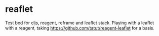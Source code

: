 # reaflet
Test bed for cljs, reagent, reframe and leaflet stack.
Playing with a leaflet with a reagent, taking https://github.com/tatut/reagent-leaflet for a basis.
